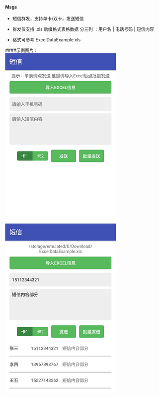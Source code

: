 #### Msgs

* 短信群发，支持单卡/双卡，发送短信 

* 群发仅支持 .xls 后缀格式表格数据  分三列 ：用户名 | 电话号码 | 短信内容
* 格式可参考 ExcelDataExample.xls

####示例图片：
<br>
![示例1](./demo/pic0.png)
![示例2](./demo/pic1.png)
